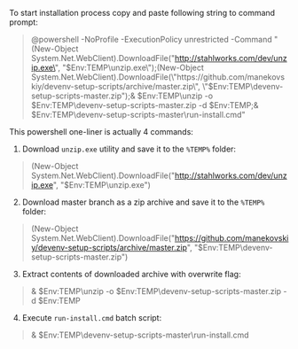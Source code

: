 To start installation process copy and paste following string to command prompt:

>@powershell -NoProfile -ExecutionPolicy unrestricted -Command "(New-Object System.Net.WebClient).DownloadFile(\"http://stahlworks.com/dev/unzip.exe\", \"$Env:TEMP\unzip.exe\");(New-Object System.Net.WebClient).DownloadFile(\"https://github.com/manekovskiy/devenv-setup-scripts/archive/master.zip\", \"$Env:TEMP\devenv-setup-scripts-master.zip\");& $Env:TEMP\unzip -o $Env:TEMP\devenv-setup-scripts-master.zip -d $Env:TEMP;& $Env:TEMP\devenv-setup-scripts-master\run-install.cmd"

This powershell one-liner is actually 4 commands:

 1. Download `unzip.exe` utility and save it to the `%TEMP%` folder: 
>(New-Object System.Net.WebClient).DownloadFile("http://stahlworks.com/dev/unzip.exe", "$Env:TEMP\unzip.exe")

 2. Download master branch as a zip archive and save it to the `%TEMP%` folder:
>(New-Object System.Net.WebClient).DownloadFile("https://github.com/manekovskiy/devenv-setup-scripts/archive/master.zip", "$Env:TEMP\devenv-setup-scripts-master.zip")

 3. Extract contents of downloaded archive with overwrite flag:
>& $Env:TEMP\unzip -o $Env:TEMP\devenv-setup-scripts-master.zip -d $Env:TEMP

 4. Execute `run-install.cmd` batch script:
>& $Env:TEMP\devenv-setup-scripts-master\run-install.cmd
